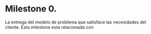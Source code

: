 # Milestone 0.
La entrega del modelo de problema que satisface las necesidades del cliente. 
Esta milestone esta relacionada con
